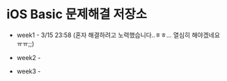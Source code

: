 iOS Basic 문제해결 저장소
=============

* week1 - 3/15 23:58 (혼자 해결하려고 노력했습니다..ㅎㅎ... 열심히 해야겠네요 ㅠㅠ;;)

* week2 -

* week3 - 
